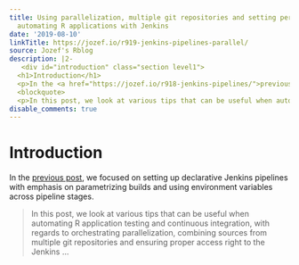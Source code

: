 ```yaml
---
title: Using parallelization, multiple git repositories and setting permissions when
  automating R applications with Jenkins
date: '2019-08-10'
linkTitle: https://jozef.io/r919-jenkins-pipelines-parallel/
source: Jozef's Rblog
description: |2-
   <div id="introduction" class="section level1">
  <h1>Introduction</h1>
  <p>In the <a href="https://jozef.io/r918-jenkins-pipelines/">previous post</a>, we focused on setting up declarative Jenkins pipelines with emphasis on parametrizing builds and using environment variables across pipeline stages.</p>
  <blockquote>
  <p>In this post, we look at various tips that can be useful when automating R application testing and continuous integration, with regards to orchestrating parallelization, combining sources from multiple git repositories and ensuring proper access right to the Jenkins ...
disable_comments: true
---
```

 <div id="introduction" class="section level1">
<h1>Introduction</h1>
<p>In the <a href="https://jozef.io/r918-jenkins-pipelines/">previous post</a>, we focused on setting up declarative Jenkins pipelines with emphasis on parametrizing builds and using environment variables across pipeline stages.</p>
<blockquote>
<p>In this post, we look at various tips that can be useful when automating R application testing and continuous integration, with regards to orchestrating parallelization, combining sources from multiple git repositories and ensuring proper access right to the Jenkins ...
